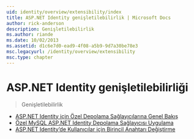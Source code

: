 ```yaml
---
uid: identity/overview/extensibility/index
title: ASP.NET Identity genişletilebilirlik | Microsoft Docs
author: rick-anderson
description: Genişletilebilirlik
ms.author: riande
ms.date: 10/02/2013
ms.assetid: d1c6e7d0-ead9-4f08-a5b9-9d7a30be78e3
msc.legacyurl: /identity/overview/extensibility
msc.type: chapter
---
```

<a name="aspnet-identity-extensibility"></a>ASP.NET Identity genişletilebilirliği
====================
> Genişletilebilirlik


- [ASP.NET Identity için Özel Depolama Sağlayıcılarına Genel Bakış](overview-of-custom-storage-providers-for-aspnet-identity.md)
- [Özel MySQL ASP.NET Identity Depolama Sağlayıcısı Uygulama](implementing-a-custom-mysql-aspnet-identity-storage-provider.md)
- [ASP.NET Identity’de Kullanıcılar için Birincil Anahtarı Değiştirme](change-primary-key-for-users-in-aspnet-identity.md)
